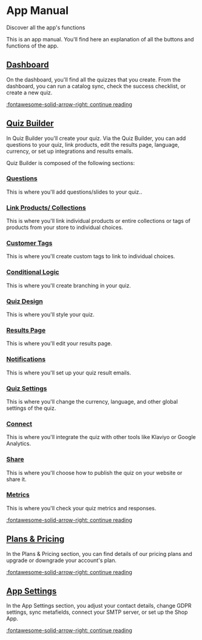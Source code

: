 # App Manual

Discover all the app's functions

This is an app manual. You'll find here an explanation of all the buttons and functions of the app.

## [Dashboard](dashboard/)

On the dashboard, you'll find all the quizzes that you create. From the dashboard, you can run a catalog sync, check the success checklist, or create a new quiz.

[:fontawesome-solid-arrow-right: continue reading](dashboard/)

## [Quiz Builder](quiz-builder/index/)

In Quiz Builder you'll create your quiz. Via the Quiz Builder, you can add questions to your quiz, link products, edit the results page, language, currency, or set up integrations and results emails.

Quiz Builder is composed of the following sections:

### [Questions](/reference/quiz-builder/questions/)

This is where you'll add questions/slides to your quiz..

### [Link Products/ Collections](/reference/quiz-builder/link-collections/)

This is where you'll link individual products or entire collections or tags of products from your store to individual choices.

### [Customer Tags](/reference/quiz-builder/link-collections/#customer-tags) 

This is where you'll create custom tags to link to individual choices.

### [Conditional Logic](/reference/quiz-builder/conditional-logic/)

This is where you'll create branching in your quiz.

### [Quiz Design](/reference/quiz-builder/quiz-design/) 

This is where you'll style your quiz.

### [Results Page](/reference/quiz-builder/results-page/)

This is where you'll edit your results page.

### [Notifications](/reference/quiz-builder/notifications/) 

This is where you'll set up your quiz result emails.

### [Quiz Settings](/reference/quiz-builder/quiz-settings/)

This is where you'll change the currency, language, and other global settings of the quiz.

### [Connect](/reference/quiz-builder/connect-integrations/)

This is where you'll integrate the quiz with other tools like Klaviyo or Google Analytics.

### [Share](/reference/quiz-builder/share-publish/)

This is where you'll choose how to publish the quiz on your website or share it.

### [Metrics](/reference/quiz-builder/metrics/)

This is where you'll check your quiz metrics and responses.

[:fontawesome-solid-arrow-right: continue reading](quiz-builder/index/)

## [Plans & Pricing](plans-pricing/)

In the Plans & Pricing section, you can find details of our pricing plans and upgrade or downgrade your account's plan.

[:fontawesome-solid-arrow-right: continue reading](plans-pricing/)

## [App Settings](app-settings/)

In the App Settings section, you adjust your contact details, change GDPR settings, sync metafields, connect your SMTP server, or set up the Shop App.

[:fontawesome-solid-arrow-right: continue reading](app-settings/)

